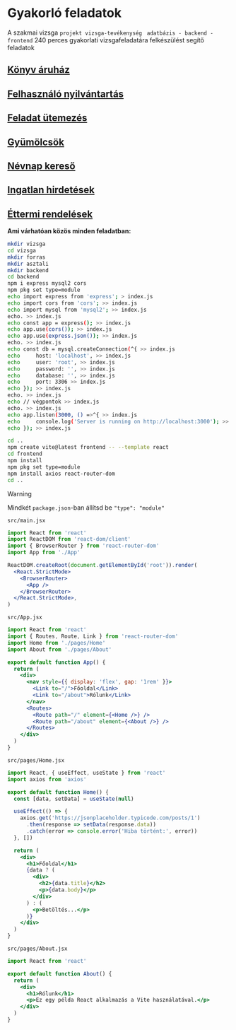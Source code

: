 # Gyakorló feladatok
A szakmai vizsga `projekt vizsga-tevékenység ` `adatbázis - backend - frontend` 240 perces gyakorlati vizsgafeladatára felkészülést segítő feladatok 

## [Könyv áruház](./KonyvAruhaz/)

## [Felhasználó nyilvántartás](./UserRegister/)

## [Feladat ütemezés](./TodoAlkalmazas/)

## [Gyümölcsök](./Gyumolcsok/)

## [Névnap kereső](./Nevnapkereso/)

## [Ingatlan hirdetések](./Ingatlanhirdetesek/)

## [Éttermi rendelések](./EttermiRendeles/)

**Ami várhatóan közös minden feladatban:**
```bash
mkdir vizsga
cd vizsga
mkdir forras
mkdir asztali
mkdir backend
cd backend
npm i express mysql2 cors
npm pkg set type=module
echo import express from 'express'; > index.js
echo import cors from 'cors'; >> index.js
echo import mysql from 'mysql2'; >> index.js
echo. >> index.js
echo const app = express(); >> index.js
echo app.use(cors()); >> index.js
echo app.use(express.json()); >> index.js
echo. >> index.js
echo const db = mysql.createConnection(^{ >> index.js
echo     host: 'localhost', >> index.js
echo     user: 'root', >> index.js
echo     password: '', >> index.js
echo     database: '', >> index.js
echo     port: 3306 >> index.js
echo }); >> index.js
echo. >> index.js
echo // végpontok >> index.js
echo. >> index.js
echo app.listen(3000, () =>^{ >> index.js
echo     console.log('Server is running on http://localhost:3000'); >> index.js
echo }); >> index.js

cd ..
npm create vite@latest frontend -- --template react
cd frontend
npm install
npm pkg set type=module
npm install axios react-router-dom
cd ..
```

> [!WARNING]  
> Mindkét `package.json`-ban állítsd be `"type": "module"` 

`src/main.jsx`
```jsx
import React from 'react'
import ReactDOM from 'react-dom/client'
import { BrowserRouter } from 'react-router-dom'
import App from './App'

ReactDOM.createRoot(document.getElementById('root')).render(
  <React.StrictMode>
    <BrowserRouter>
      <App />
    </BrowserRouter>
  </React.StrictMode>,
)
```

`src/App.jsx`
```jsx
import React from 'react'
import { Routes, Route, Link } from 'react-router-dom'
import Home from './pages/Home'
import About from './pages/About'

export default function App() {
  return (
    <div>
      <nav style={{ display: 'flex', gap: '1rem' }}>
        <Link to="/">Főoldal</Link>
        <Link to="/about">Rólunk</Link>
      </nav>
      <Routes>
        <Route path="/" element={<Home />} />
        <Route path="/about" element={<About />} />
      </Routes>
    </div>
  )
}
```

`src/pages/Home.jsx`
```jsx
import React, { useEffect, useState } from 'react'
import axios from 'axios'

export default function Home() {
  const [data, setData] = useState(null)

  useEffect(() => {
    axios.get('https://jsonplaceholder.typicode.com/posts/1')
      .then(response => setData(response.data))
      .catch(error => console.error('Hiba történt:', error))
  }, [])

  return (
    <div>
      <h1>Főoldal</h1>
      {data ? (
        <div>
          <h2>{data.title}</h2>
          <p>{data.body}</p>
        </div>
      ) : (
        <p>Betöltés...</p>
      )}
    </div>
  )
}
```

`src/pages/About.jsx`
```jsx
import React from 'react'

export default function About() {
  return (
    <div>
      <h1>Rólunk</h1>
      <p>Ez egy példa React alkalmazás a Vite használatával.</p>
    </div>
  )
}
```